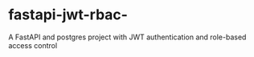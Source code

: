 # fastapi-jwt-rbac-
A FastAPI and postgres project with JWT authentication and role-based access control
